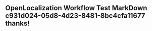 <properties
ms.topic="hero-topic"
ms.test1="hero-topic"
ms.test2="test"/>

## OpenLocalization Workflow Test MarkDown c931d024-05d8-4d23-8481-8bc4cfa11677 thanks!
